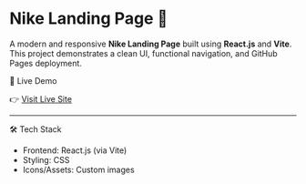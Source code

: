 # Nike Landing Page 👟

A modern and responsive **Nike Landing Page** built using **React.js** and **Vite**. This project demonstrates a clean UI, functional navigation, and GitHub Pages deployment.

🔗 Live Demo

👉 [Visit Live Site](https://himay30.github.io/Nike-Landing-Page-React-Vite/)

---

🛠️ Tech Stack

- Frontend: React.js (via Vite)
- Styling: CSS
- Icons/Assets: Custom images

